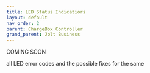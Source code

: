```yaml
---
title: LED Status Indicatiors
layout: default
nav_order: 2
parent: ChargeBox Controller
grand_parent: Jolt Business
---
```



COMING SOON

 all LED error codes and the possible fixes for the same
